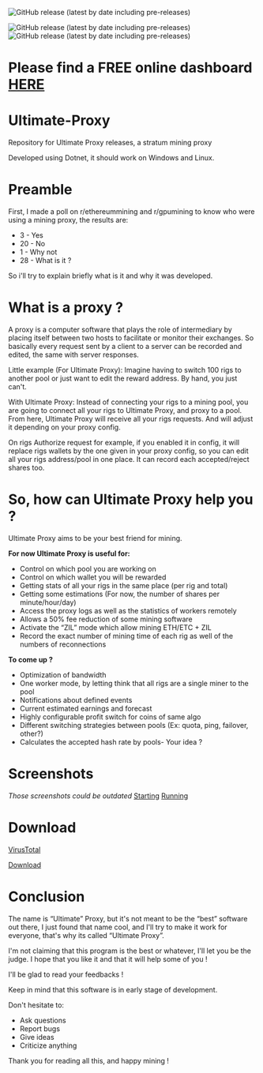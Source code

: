 ![GitHub release (latest by date including pre-releases)](https://img.shields.io/github/v/release/romslf/ultimate-proxy?include_prereleases) 

![GitHub release (latest by date including pre-releases)](https://img.shields.io/github/downloads-pre/romslf/ultimate-proxy/1.1.1.0/total) ![GitHub release (latest by date including pre-releases)](https://img.shields.io/github/downloads-pre/romslf/ultimate-proxy/1.3.2.1/total)

# **Please find a FREE online dashboard [HERE](https://github.com/romslf/Ultimate-Proxy/wiki/Quick-start#online-dashboard-interface)**

# Ultimate-Proxy
Repository for Ultimate Proxy releases, a stratum mining proxy

Developed using Dotnet, it should work on Windows and Linux.


# Preamble

First, I made a poll on r/ethereummining and r/gpumining to know who were using a mining proxy, the results are:

* 3 - Yes
* 20 - No
* 1 - Why not
* 28 - What is it ?

So i'll try to explain briefly what is it and why it was developed.


# What is a proxy ?

A proxy is a computer software that plays the role of intermediary by placing itself between two hosts to facilitate or monitor their exchanges.
So basically every request sent by a client to a server can be recorded and edited, the same with server responses.

Little example (For Ultimate Proxy):
Imagine having to switch 100 rigs to another pool or just want to edit the reward address. By hand, you just can't.

With Ultimate Proxy:
Instead of connecting your rigs to a mining pool, you are going to connect all your rigs to Ultimate Proxy, and proxy to a pool.
From here, Ultimate Proxy will receive all your rigs requests. And will adjust it depending on your proxy config. 

On rigs Authorize request for example, if you enabled it in config, it will replace rigs wallets by the one given in your proxy config, so you can edit all your rigs address/pool in one place.
It can record each accepted/reject shares too.


# So, how can Ultimate Proxy help you ?

Ultimate Proxy aims to be your best friend for mining.

**For now Ultimate Proxy is useful for:**

* Control on which pool you are working on
* Control on which wallet you will be rewarded
* Getting stats of all your rigs in the same place (per rig and total)
* Getting some estimations (For now, the number of shares per minute/hour/day)
* Access the proxy logs as well as the statistics of workers remotely
* Allows a 50% fee reduction of some mining software
* Activate the “ZIL” mode which allow mining ETH/ETC + ZIL
* Record the exact number of mining time of each rig as well of the numbers of reconnections

**To come up ?**

* Optimization of bandwidth
* One worker mode, by letting think that all rigs are a single miner to the pool
* Notifications about defined events
* Current estimated earnings and forecast
* Highly configurable profit switch for coins of same algo
* Different switching strategies between pools (Ex: quota, ping, failover, other?)
* Calculates the accepted hash rate by pools- Your idea ?


# Screenshots

*Those screenshots could be outdated*
[Starting](https://preview.redd.it/yz2znqzb39z51.png?width=978&format=png&auto=webp&s=81390a36176b471072eb40e6bcf1b5468709b712)
[Running](https://preview.redd.it/ak4fuwce39z51.png?width=723&format=png&auto=webp&s=985b5198a04ceedd93d19e1c731a62d4bd666d59)


# Download

[VirusTotal](https://www.virustotal.com/gui/file/83036d1a43b9fb88041bf6a6f96586836e406fdee81065b51a9dec044bc68fc1/detection)

[Download](https://github.com/romslf/Ultimate-Proxy/releases)


# Conclusion

The name is “Ultimate” Proxy, but it's not meant to be the “best” software out there, I just found that name cool, and I'll try to make it work for everyone, that's why its called “Ultimate Proxy”.

I'm not claiming that this program is the best or whatever, I'll let you be the judge.
I hope that you like it and that it will help some of you !

I'll be glad to read your feedbacks !

Keep in mind that this software is in early stage of development.

Don't hesitate to:
* Ask questions
* Report bugs
* Give ideas
* Criticize anything

Thank you for reading all this, and happy mining !
